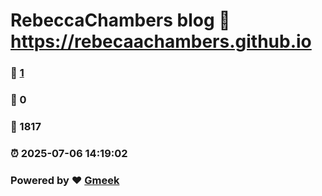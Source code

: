 # RebeccaChambers blog :link: https://rebecaachambers.github.io 
### :page_facing_up: [1](https://rebecaachambers.github.io/tag.html) 
### :speech_balloon: 0 
### :hibiscus: 1817 
### :alarm_clock: 2025-07-06 14:19:02 
### Powered by :heart: [Gmeek](https://github.com/Meekdai/Gmeek)
